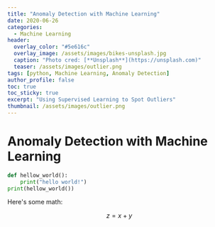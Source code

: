```yaml
---
title: "Anomaly Detection with Machine Learning"
date: 2020-06-26
categories:
  - Machine Learning
header:
  overlay_color: "#5e616c"
  overlay_image: /assets/images/bikes-unsplash.jpg
  caption: "Photo cred: [**Unsplash**](https://unsplash.com)"
  teaser: /assets/images/outlier.png  
tags: [python, Machine Learning, Anomaly Detection]
author_profile: false
toc: true
toc_sticky: true
excerpt: "Using Supervised Learning to Spot Outliers"
thumbnail: /assets/images/outlier.png 
---
```



# Anomaly Detection with Machine Learning


```python
def hellow_world():
    print("hello world!")
print(hellow_world())    
```


Here's some math:

$$z=x+y$$
